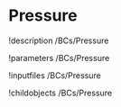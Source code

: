 <!-- MOOSE Documentation Stub: Remove this when content is added. -->

# Pressure
!description /BCs/Pressure

!parameters /BCs/Pressure

!inputfiles /BCs/Pressure

!childobjects /BCs/Pressure
